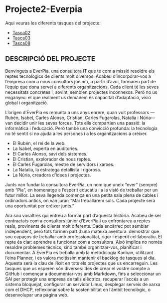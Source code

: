 # Projecte2-Everpia

Aqui veuras les diferents tasques del projecte:

- [Tasca02](Tasca02)
- [Tasca03](Tasca03)
- [Tasca08](Tasca08)
 

## DESCRIPCIÓ DEL PROJECTE

Benvinguts a EverPia, una consultora IT que té com a missió resoldre els reptes tecnològics de clients molt diversos. Acabeu d’incorporar-vos a l’empresa com a nous consultors júnior i, a partir d’avui, formareu part de l’equip que dona servei a diferents organitzacions. Cada client té les seves necessitats concretes i, sovint, semblen projectes inconnexos. Però no us enganyeu: el que realment us demanem és capacitat d’adaptació, visió global i organització.

L’origen d’EverPia es remunta a uns anys enrere, quan vuit professors —Rubén, Isabel, Carles Alonso, Cristian, Carles Fugarolas, Natalia i Núria— van decidir unir les seves forces. Tots ells compartien una passió: la informàtica i l’educació. Però també una convicció profunda: la tecnologia no té sentit si no ajuda a les persones i a les organitzacions a créixer.

- El Rubén, el rei de la web.
- La Isabel, experta en auditories.
- El Carles Alonso, savi dels sistemes.
- El Cristian, explorador de nous reptes.
- El Carles Fugarolas, mestre de servidors i xarxes.
- La Natalia, la estratega detallista i rigorosa.
- La Núria, creadora d’idees i projectes.

Junts van fundar la consultora EverPia, un nom que uneix “ever” (sempre) amb “Pia”, en homenatge a l’esperit educatiu i a la visió de treballar per un futur millor. La seva llegenda comença en una petita sala plena de cables i ordinadors antics, on van jurar: “Mai treballarem sols. Cada projecte serà una oportunitat per créixer junts.”
  
Ara sou vosaltres qui entreu a formar part d’aquesta història. Acabeu de ser contractats com a consultors júnior d’EverPia i us enfrontareu a reptes reals, provinents de clients molt diferents. 
Cada encàrrec pot semblar independent, però tots formen part d’una mateixa aventura: demostrar que sou capaços de treballar amb professionalitat, rigor i esperit col·laboratiu.
El repte és clar: aprendre a funcionar com a consultora. Això implica no només resoldre problemes tècnics, sinó també organitzar-vos, planificar i documentar. A EverPia es treballa amb la metodologia Kanban, utilitzant l’eina Planner, i es valora moltíssim mantenir el backlog de tasques al dia. Aquesta serà la clau de l’èxit en tots els projectes que us encarreguin.
Les tasques que us esperen són diverses: des de crear el vostre compte a GitHub i començar a documentar-vos amb Markdown, fins a seleccionar un SAI per protegir una empresa de talls elèctrics, recuperar l’accés a un sistema bloquejat, configurar un servidor Linux, desplegar serveis de xarxa com el DHCP, reflexionar sobre la sostenibilitat en l’àmbit tecnològic, o desenvolupar una pàgina web.
